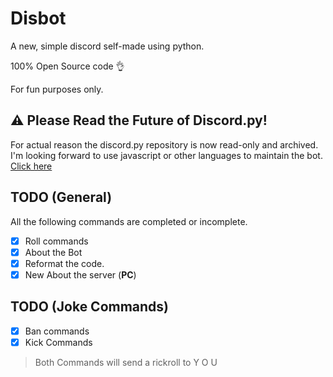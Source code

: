 # Disbot

A new, simple discord self-made using python.

100% Open Source code 👌

For fun purposes only.

## ⚠ Please Read the Future of Discord.py!
For actual reason the discord.py repository is now read-only and archived. I'm looking forward to use javascript or other languages to maintain the bot.
[Click here](https://gist.github.com/Rapptz/4a2f62751b9600a31a0d3c78100287f1)


## TODO (General)

All the following commands are completed or incomplete.

- [X] Roll commands
- [X] About the Bot
- [X] Reformat the code.
- [X] New About the server (**PC**)

## TODO (Joke Commands)

- [X] Ban commands
- [X] Kick Commands
> Both Commands will send a rickroll to Y O U
